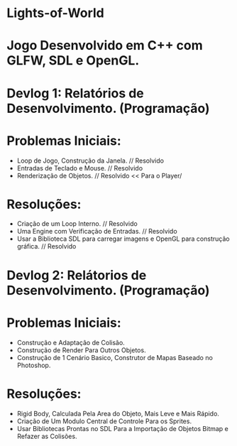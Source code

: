 # Lights-of-World
# Jogo Desenvolvido em C++ com GLFW, SDL e OpenGL.

# Devlog 1: Relatórios de Desenvolvimento. (Programação)

# Problemas Iniciais:
- Loop de Jogo, Construção da Janela. // Resolvido
- Entradas de Teclado e Mouse. // Resolvido
- Renderização de Objetos. // Resolvido << Para o Player/

# Resoluções:
- Criação de um Loop Interno. // Resolvido
- Uma Engine com Verificação de Entradas. // Resolvido
- Usar a Biblioteca SDL para carregar imagens e OpenGL para construção gráfica. // Resolvido

# Devlog 2: Relátorios de Desenvolvimento. (Programação)

# Problemas Iniciais:
- Construção e Adaptação de Colisão.
- Construção de Render Para Outros Objetos.
- Construção de 1 Cenário Basico, Construtor de Mapas Baseado no Photoshop.

# Resoluções:
- Rigid Body, Calculada Pela Area do Objeto, Mais Leve e Mais Rápido.
- Criação de Um Modulo Central de Controle Para os Sprites.
- Usar Bibliotecas Prontas no SDL Para a Importação de Objetos Bitmap e Refazer as Colisões.